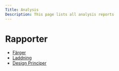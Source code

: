 ```yaml
---
Title: Analysis
Description: This page lists all analysis reports
---
```


# Rapporter

* [Färger](analysis/01_colors)
* [Laddning](analysis/02_load)
* [Design Principer](analysis/03_design_principles)